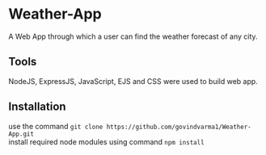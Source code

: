 # Weather-App
A Web App through which a user can find the weather forecast of any city.
## Tools
NodeJS, ExpressJS, JavaScript, EJS and CSS were used to build web app.
## Installation
use the command `git clone https://github.com/govindvarma1/Weather-App.git` <br>
install required node modules using command `npm install`

